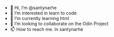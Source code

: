 - 👋 Hi, I’m @santynarhe
- 👀 I’m interested in learn to code 
- 🌱 I’m currently learning html
- 💞️ I’m looking to collaborate on the Odin Project
- 📫 How to reach me. In santynarhe

<!---
santynarhe/santynarhe is a ✨ special ✨ repository because its `README.md` (this file) appears on your GitHub profile.
You can click the Preview link to take a look at your changes.
--->
